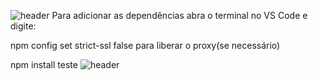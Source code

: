 ![header](https://capsule-render.vercel.app/api?type=soft&color=gradient&height=5)
Para adicionar as dependências abra o terminal no VS Code
e digite:

 npm config set strict-ssl false
para liberar o proxy(se necessário)

 npm install
 teste
![header](https://capsule-render.vercel.app/api?type=soft&color=gradient&height=5)
